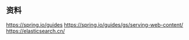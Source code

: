 ## 资料
https://spring.io/guides
https://spring.io/guides/gs/serving-web-content/
https://elasticsearch.cn/